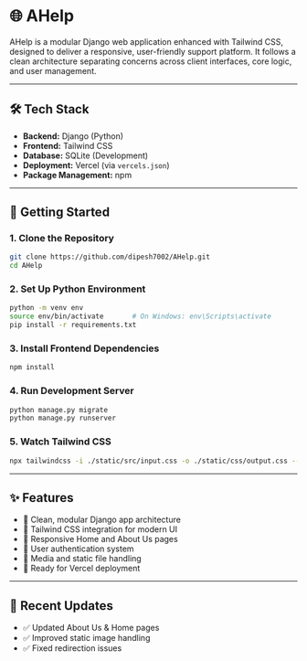 # 🌐 AHelp

AHelp is a modular Django web application enhanced with Tailwind CSS, designed to deliver a responsive, user-friendly support platform. It follows a clean architecture separating concerns across client interfaces, core logic, and user management.

---

## 🛠 Tech Stack

- **Backend:** Django (Python)  
- **Frontend:** Tailwind CSS  
- **Database:** SQLite (Development)  
- **Deployment:** Vercel (via `vercels.json`)  
- **Package Management:** npm  

---


## 🚀 Getting Started

### 1. Clone the Repository

```bash
git clone https://github.com/dipesh7002/AHelp.git
cd AHelp
```

### 2. Set Up Python Environment

```bash
python -m venv env
source env/bin/activate       # On Windows: env\Scripts\activate
pip install -r requirements.txt
```

### 3. Install Frontend Dependencies

```bash
npm install
```

### 4. Run Development Server

```bash
python manage.py migrate
python manage.py runserver
```

### 5. Watch Tailwind CSS

```bash
npx tailwindcss -i ./static/src/input.css -o ./static/css/output.css --watch
```

---

## ✨ Features

- 🔹 Clean, modular Django app architecture  
- 🔹 Tailwind CSS integration for modern UI  
- 🔹 Responsive Home and About Us pages  
- 🔹 User authentication system  
- 🔹 Media and static file handling  
- 🔹 Ready for Vercel deployment  

---

## 📌 Recent Updates

- ✅ Updated About Us & Home pages  
- ✅ Improved static image handling  
- ✅ Fixed redirection issues  
